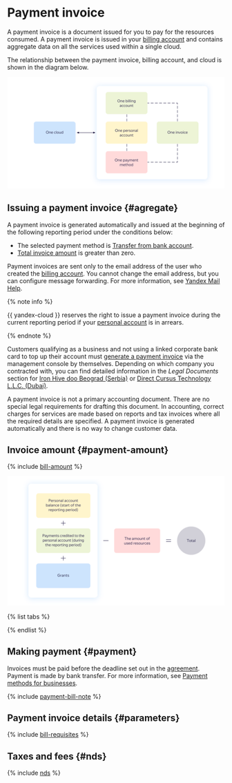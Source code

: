 # Payment invoice

A payment invoice is a document issued for you to pay for the resources consumed. A payment invoice is issued in your [billing account](billing-account.md) and contains aggregate data on all the services used within a single cloud.


The relationship between the payment invoice, billing account, and cloud is shown in the diagram below.

![image](../../_assets/billing/1-1-cloud.png)


## Issuing a payment invoice {#agregate}

A payment invoice is generated automatically and issued at the beginning of the following reporting period under the conditions below:
* The selected payment method is [Transfer from bank account](../payment/payment-methods-business.md).
* [Total invoice amount](#payment-amount) is greater than zero.

Payment invoices are sent only to the email address of the user who created the [billing account](billing-account.md). You cannot change the email address, but you can configure message forwarding. For more information, see [Yandex Mail Help](https://yandex.com/support/mail/web/preferences/filters/forwarding.html).

{% note info %}

{{ yandex-cloud }} reserves the right to issue a payment invoice during the current reporting period if your [personal account](personal-account.md) is in arrears.

{% endnote %}


Customers qualifying as a business and not using a linked corporate bank card to top up their account must [generate a payment invoice](../operations/pay-the-bill.md#legal-entities) via the management console by themselves. Depending on which company you contracted with, you can find detailed information in the _Legal Documents_ section for [Iron Hive doo Beograd (Serbia)](https://yandex.com/legal/cloud_customer_agreement/) or [Direct Cursus Technology L.L.C. (Dubai)](https://yandex.com/legal/cloud_customer_agreement_uae/).


A payment invoice is not a primary accounting document. There are no special legal requirements for drafting this document. In accounting, correct charges for services are made based on reports and tax invoices where all the required details are specified. A payment invoice is generated automatically and there is no way to change customer data.

## Invoice amount {#payment-amount}

{% include [bill-amount](../_includes/bill-amount.md) %}


![image](../../_assets/billing/formula.png)

{% list tabs %}



{% endlist %}


## Making payment {#payment}

Invoices must be paid before the deadline set out in the [agreement](../concepts/contract.md). Payment is made by bank transfer. For more information, see [Payment methods for businesses](../payment/payment-methods-business.md).

{% include [payment-bill-note](../_includes/payment-bill-note.md) %}

## Payment invoice details {#parameters}

{% include [bill-requisites](../_includes/bill-requisites.md) %}


## Taxes and fees {#nds}

{% include [nds](../_includes/nds.md) %}
